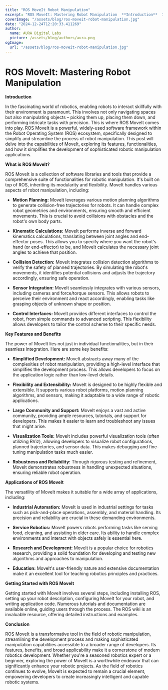 ```yaml
---
title: "ROS MoveIt Robot Manipulation"
excerpt: "ROS MoveIt: Mastering Robot Manipulation  **Introduction**  In the fascinating world of robotics, enabling robots to interact skillfully with their "
coverImage: "/assets/blog/ros-moveit-robot-manipulation.jpg"
date: "2024-12-24T12:20:33.411269"
author:
  name: AURA Digital Labs
  picture: /assets/blog/authors/aura.png
ogImage:
  url: "/assets/blog/ros-moveit-robot-manipulation.jpg"
---
```


# ROS MoveIt: Mastering Robot Manipulation

**Introduction**

In the fascinating world of robotics, enabling robots to interact skillfully with their environment is paramount. This involves not only navigating spaces but also manipulating objects – picking them up, placing them down, and performing intricate tasks with precision.  This is where ROS MoveIt comes into play.  ROS MoveIt is a powerful, widely-used software framework within the Robot Operating System (ROS) ecosystem, specifically designed to simplify and streamline the process of robot manipulation.  This post will delve into the capabilities of MoveIt, exploring its features, functionalities, and how it simplifies the development of sophisticated robotic manipulation applications.


**What is ROS MoveIt?**

ROS MoveIt is a collection of software libraries and tools that provide a comprehensive suite of functionalities for robotic manipulation.  It's built on top of ROS, inheriting its modularity and flexibility.  MoveIt handles various aspects of robot manipulation, including:

* **Motion Planning:**  MoveIt leverages various motion planning algorithms to generate collision-free trajectories for robots.  It can handle complex robot geometries and environments, ensuring smooth and efficient movements.  This is crucial to avoid collisions with obstacles and the robot's own body parts.

* **Kinematic Calculations:**  MoveIt performs inverse and forward kinematics calculations, translating between joint angles and end-effector poses. This allows you to specify where you want the robot's hand (or end-effector) to be, and MoveIt calculates the necessary joint angles to achieve that position.

* **Collision Detection:**  MoveIt integrates collision detection algorithms to verify the safety of planned trajectories.  By simulating the robot's movements, it identifies potential collisions and adjusts the trajectory accordingly, ensuring safe operation.

* **Sensor Integration:**  MoveIt seamlessly integrates with various sensors, including cameras and force/torque sensors.  This allows robots to perceive their environment and react accordingly, enabling tasks like grasping objects of unknown shape or position.

* **Control Interfaces:**  MoveIt provides different interfaces to control the robot, from simple commands to advanced scripting.  This flexibility allows developers to tailor the control scheme to their specific needs.


**Key Features and Benefits**

The power of MoveIt lies not just in individual functionalities, but in their seamless integration.  Here are some key benefits:

* **Simplified Development:** MoveIt abstracts away many of the complexities of robot manipulation, providing a high-level interface that simplifies the development process.  This allows developers to focus on the application logic rather than low-level details.

* **Flexibility and Extensibility:** MoveIt is designed to be highly flexible and extensible.  It supports various robot platforms, motion planning algorithms, and sensors, making it adaptable to a wide range of robotic applications.

* **Large Community and Support:**  MoveIt enjoys a vast and active community, providing ample resources, tutorials, and support for developers. This makes it easier to learn and troubleshoot any issues that might arise.

* **Visualization Tools:** MoveIt includes powerful visualization tools (often utilizing RViz), allowing developers to visualize robot configurations, planned trajectories, and sensor data.  This makes debugging and fine-tuning manipulation tasks much easier.

* **Robustness and Reliability:**  Through rigorous testing and refinement, MoveIt demonstrates robustness in handling unexpected situations, ensuring reliable robot operation.


**Applications of ROS MoveIt**

The versatility of MoveIt makes it suitable for a wide array of applications, including:

* **Industrial Automation:**  MoveIt is used in industrial settings for tasks such as pick-and-place operations, assembly, and material handling.  Its precision and reliability are crucial in these demanding environments.

* **Service Robotics:**  MoveIt powers robots performing tasks like serving food, cleaning, and assisting in elder care.  Its ability to handle complex environments and interact with objects safely is essential here.

* **Research and Development:** MoveIt is a popular choice for robotics research, providing a solid foundation for developing and testing new algorithms and approaches to manipulation.

* **Education:**  MoveIt's user-friendly nature and extensive documentation make it an excellent tool for teaching robotics principles and practices.


**Getting Started with ROS MoveIt**

Getting started with MoveIt involves several steps, including installing ROS, setting up your robot description, configuring MoveIt for your robot, and writing application code.  Numerous tutorials and documentation are available online, guiding users through the process. The ROS wiki is an invaluable resource, offering detailed instructions and examples.


**Conclusion**

ROS MoveIt is a transformative tool in the field of robotic manipulation, streamlining the development process and making sophisticated manipulation capabilities accessible to a broader range of developers.  Its features, benefits, and broad applicability make it a cornerstone of modern robotics development.  Whether you're a seasoned robotics expert or a beginner, exploring the power of MoveIt is a worthwhile endeavor that can significantly enhance your robotic projects. As the field of robotics continues to evolve, MoveIt is expected to remain a crucial element, empowering developers to create increasingly intelligent and capable robotic systems.
